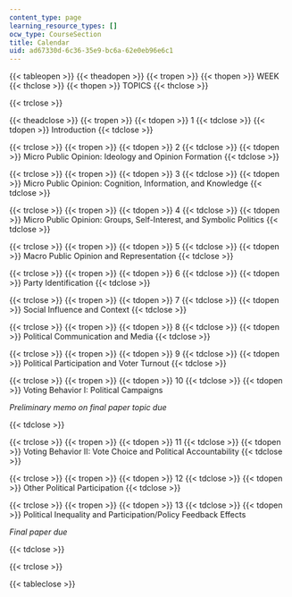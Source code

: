 ```yaml
---
content_type: page
learning_resource_types: []
ocw_type: CourseSection
title: Calendar
uid: ad67330d-6c36-35e9-bc6a-62e0eb96e6c1
---
```


{{< tableopen >}}
{{< theadopen >}}
{{< tropen >}}
{{< thopen >}}
WEEK
{{< thclose >}}
{{< thopen >}}
TOPICS
{{< thclose >}}

{{< trclose >}}

{{< theadclose >}}
{{< tropen >}}
{{< tdopen >}}
1
{{< tdclose >}}
{{< tdopen >}}
Introduction
{{< tdclose >}}

{{< trclose >}}
{{< tropen >}}
{{< tdopen >}}
2
{{< tdclose >}}
{{< tdopen >}}
Micro Public Opinion: Ideology and Opinion Formation
{{< tdclose >}}

{{< trclose >}}
{{< tropen >}}
{{< tdopen >}}
3
{{< tdclose >}}
{{< tdopen >}}
Micro Public Opinion: Cognition, Information, and Knowledge
{{< tdclose >}}

{{< trclose >}}
{{< tropen >}}
{{< tdopen >}}
4
{{< tdclose >}}
{{< tdopen >}}
Micro Public Opinion: Groups, Self-Interest, and Symbolic Politics
{{< tdclose >}}

{{< trclose >}}
{{< tropen >}}
{{< tdopen >}}
5
{{< tdclose >}}
{{< tdopen >}}
Macro Public Opinion and Representation
{{< tdclose >}}

{{< trclose >}}
{{< tropen >}}
{{< tdopen >}}
6
{{< tdclose >}}
{{< tdopen >}}
Party Identification
{{< tdclose >}}

{{< trclose >}}
{{< tropen >}}
{{< tdopen >}}
7
{{< tdclose >}}
{{< tdopen >}}
Social Influence and Context
{{< tdclose >}}

{{< trclose >}}
{{< tropen >}}
{{< tdopen >}}
8
{{< tdclose >}}
{{< tdopen >}}
Political Communication and Media
{{< tdclose >}}

{{< trclose >}}
{{< tropen >}}
{{< tdopen >}}
9
{{< tdclose >}}
{{< tdopen >}}
Political Participation and Voter Turnout
{{< tdclose >}}

{{< trclose >}}
{{< tropen >}}
{{< tdopen >}}
10
{{< tdclose >}}
{{< tdopen >}}
Voting Behavior I: Political Campaigns

_Preliminary memo on final paper topic due_


{{< tdclose >}}

{{< trclose >}}
{{< tropen >}}
{{< tdopen >}}
11
{{< tdclose >}}
{{< tdopen >}}
Voting Behavior II: Vote Choice and Political Accountability
{{< tdclose >}}

{{< trclose >}}
{{< tropen >}}
{{< tdopen >}}
12
{{< tdclose >}}
{{< tdopen >}}
Other Political Participation
{{< tdclose >}}

{{< trclose >}}
{{< tropen >}}
{{< tdopen >}}
13
{{< tdclose >}}
{{< tdopen >}}
Political Inequality and Participation/Policy Feedback Effects

_Final paper due_


{{< tdclose >}}

{{< trclose >}}

{{< tableclose >}}